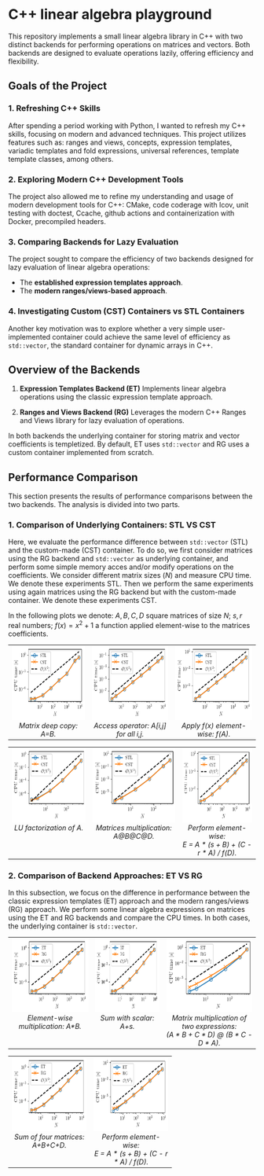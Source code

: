 
# C++ linear algebra playground

This repository implements a small linear algebra library in C++ with two distinct backends for performing operations on matrices and vectors. Both backends are designed to evaluate operations lazily, offering efficiency and flexibility.


## Goals of the Project

### 1. Refreshing C++ Skills
After spending a period working with Python, I wanted to refresh my C++ skills, focusing on modern and advanced techniques. This project utilizes features such as: ranges and views, concepts, expression templates, variadic templates and fold expressions, universal references, template template classes, among others.

### 2. Exploring Modern C++ Development Tools
The project also allowed me to refine my understanding and usage of modern development tools for C++: CMake, code coderage with lcov, unit testing with doctest, Ccache, github actions and containerization with Docker, precompiled headers.

### 3. Comparing Backends for Lazy Evaluation
The project sought to compare the efficiency of two backends designed for lazy evaluation of linear algebra operations:

- The **established expression templates approach**.
- The **modern ranges/views-based approach**.

### 4. Investigating Custom (CST) Containers vs STL Containers
Another key motivation was to explore whether a very simple user-implemented container could achieve the same level of efficiency as `std::vector`, the standard container for dynamic arrays in C++.


## Overview of the Backends

1. **Expression Templates Backend (ET)**
Implements linear algebra operations using the classic expression template approach.

2. **Ranges and Views Backend (RG)**
Leverages the modern C++ Ranges and Views library for lazy evaluation of operations.
   
In both backends the underlying container for storing matrix and vector coefficients is templetized. By default, ET uses `std::vector` and RG uses a custom container implemented from scratch. 

## Performance Comparison
This section presents the results of performance comparisons between the two backends. The analysis is divided into two parts.

### 1. **Comparison of Underlying Containers: STL VS CST**
Here, we evaluate the performance difference between `std::vector` (STL) and the custom-made (CST) container. To do so, we first consider matrices using the RG backend and `std::vector` as underlying container, and perform some simple memory acces and/or modify operations on the coefficients. We consider different matrix sizes ($N$) and measure CPU time. We denote these experiments STL. Then we perform the same experiments using again matrices using the RG backend but with the custom-made container. We denote these experiments CST.

In the following plots we denote: $A,B,C,D$ square matrices of size $N$; $s,r$ real numbers; $f(x)=x^2+1$ a function applied element-wise to the matrices coefficients.

<table align="center", border=0, style="width:100%">
  <tr>
    <td valign="top">
    <center><img src="./benchmarks/results/copy_matrix.png" height="150"/></center>
    <center><em>Matrix deep copy: A=B.</em></center></td>
    <td valign="top">
    <center><img src="./benchmarks/results/operator[].png" height="150"/></center>
    <center><em>Access operator: A[i,j] for all i,j.</em></center></td>
    <td valign="top">
    <center><img src="./benchmarks/results/apply_inplace_fun.png" height="150"/></center>
    <center><em>Apply f(x) element-wise: f(A).</em></center></td>
  </tr>
</table>
<table align="center", border=0, style="width:100%">
  <tr>
    <td valign="top">
    <center><img src="./benchmarks/results/LU_factorization.png" height="150"/></center>
    <center><em>LU factorization of A.</em></center></td>
    <td valign="top">
    <center><img src="./benchmarks/results/mult_four_mat.png" height="150"/></center>
    <center><em>Matrices multiplication: A@B@C@D.</em></center></td>
    <td valign="top">
    <center><img src="./benchmarks/results/long_op_1.png" height="150"/></center>
    <center><em>Perform element-wise:<br>E = A * (s + B) + (C - r * A) / f(D).</em></center></td>
  </tr>
</table>


### 2. **Comparison of Backend Approaches: ET VS RG**
In this subsection, we focus on the difference in performance between the classic expression templates (ET) approach and the modern ranges/views (RG) approach. We perform some linear algebra expressions on matrices using the ET and RG backends and compare the CPU times. In both cases, the underlying container is `std::vector`.


<table align="center", border=0, style="width:100%">
  <tr>
    <td valign="top">
    <center><img src="./benchmarks/results/mult_elwise_two_mat.png" height="150"/></center>
    <center><em>Element-wise multiplication: A*B.</em></center></td>
    <td valign="top">
    <center><img src="./benchmarks/results/mult_with_scalar.png" height="150"/></center>
    <center><em>Sum with scalar: A+s.</em></center></td>
    <td valign="top">
    <center><img src="./benchmarks/results/mult_two_expr.png" height="150"/></center>
    <center><em>Matrix multiplication of two expressions:<br>(A * B + C * D) @ (B * C - D * A).</em></center></td>
  </tr>
</table>
<table align="center", border=0, style="width:66%">
  <tr>
    <td valign="top">
    <center><img src="./benchmarks/results/sum_four_mat.png" height="150"/></center>
    <center><em>Sum of four matrices: A+B+C+D.</em></center></td>
    <td valign="top">
    <center><img src="./benchmarks/results/long_op_2.png" height="150"/></center>
    <center><em>Perform element-wise:<br>E = A * (s + B) + (C - r * A) / f(D).</em></center></td>
  </tr>
</table>
